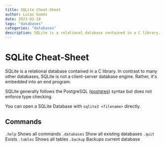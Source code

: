 ```yaml
---
title: SQLite Cheat-Sheet
author: Lucas Gomes
date: 2023-02-18
tags: "databases"
categories: "databases"
description: SQLite is a relational database contained in a C library.
---
```

# SQLite Cheat-Sheet

SQLite is a relational database contained in a C library. In contrast to many other databases, SQLite is not a client-server database engine. Rather, it's embedded into an end program.

SQLite generally follows the PostgreSQL ([postgres](databases/postgres.md)) syntax but does not enforce type checking.

You can open a SQLite Database with `sqlite3 <filename>` directly.

## Commands

`.help` Shows all commands `.databases` Show all existing databases `.quit` Exists `.tables` Shows all tables `.backup` Backups current database
